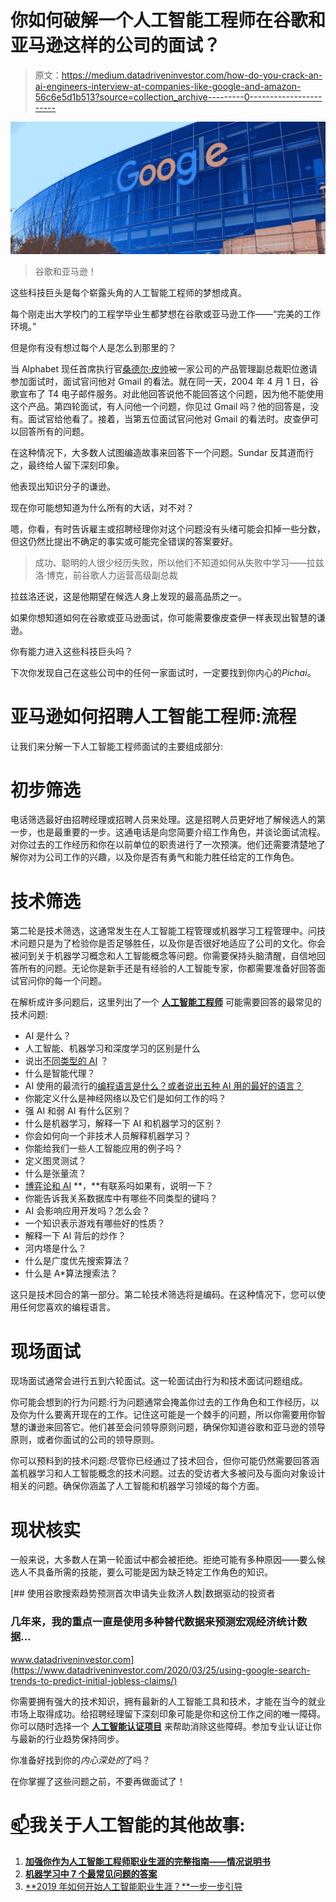 # 你如何破解一个人工智能工程师在谷歌和亚马逊这样的公司的面试？

> 原文：<https://medium.datadriveninvestor.com/how-do-you-crack-an-ai-engineers-interview-at-companies-like-google-and-amazon-56c6e5d1b513?source=collection_archive---------0----------------------->

![](img/8c9fbef451d685801074f3d1cd07cdbd.png)

> 谷歌和亚马逊！

这些科技巨头是每个崭露头角的人工智能工程师的梦想成真。

每个刚走出大学校门的工程学毕业生都梦想在谷歌或亚马逊工作——“完美的工作环境。”

但是你有没有想过每个人是怎么到那里的？

当 Alphabet 现任首席执行官[桑德尔·皮帅](https://en.wikipedia.org/wiki/Sundar_Pichai)被一家公司的产品管理副总裁职位邀请参加面试时，面试官问他对 Gmail 的看法。就在同一天，2004 年 4 月 1 日，谷歌宣布了 T4 电子邮件服务。对此他回答说他不能回答这个问题，因为他不能使用这个产品。第四轮面试，有人问他一个问题，你见过 Gmail 吗？他的回答是，没有。面试官给他看了。接着，当第五位面试官问他对 Gmail 的看法时。皮查伊可以回答所有的问题。

在这种情况下，大多数人试图编造故事来回答下一个问题。Sundar 反其道而行之，最终给人留下深刻印象。

他表现出知识分子的谦逊。

现在你可能想知道为什么所有的大话，对不对？

嗯，你看，有时告诉雇主或招聘经理你对这个问题没有头绪可能会扣掉一些分数，但这仍然比提出不确定的事实或可能完全错误的答案要好。

> 成功、聪明的人很少经历失败，所以他们不知道如何从失败中学习——拉兹洛·博克，前谷歌人力运营高级副总裁

拉兹洛还说，这是他期望在候选人身上发现的最高品质之一。

如果你想知道如何在谷歌或亚马逊面试，你可能需要像皮查伊一样表现出智慧的谦逊。

你有能力进入这些科技巨头吗？

下次你发现自己在这些公司中的任何一家面试时，一定要找到你内心的*Pichai*。

# 亚马逊如何招聘人工智能工程师:流程

让我们来分解一下人工智能工程师面试的主要组成部分:

# 初步筛选

电话筛选最好由招聘经理或招聘人员来处理。这是招聘人员更好地了解候选人的第一步，也是最重要的一步。这通电话是向您简要介绍工作角色，并谈论面试流程。对你过去的工作经历和你在以前单位的职责进行了一次预演。他们还需要清楚地了解你对为公司工作的兴趣，以及你是否有勇气和能力胜任给定的工作角色。

# 技术筛选

第二轮是技术筛选，这通常发生在人工智能工程管理或机器学习工程管理中。问技术问题只是为了检验你是否足够胜任，以及你是否很好地适应了公司的文化。你会被问到关于机器学习概念和人工智能概念等问题。你需要保持头脑清醒，自信地回答所有的问题。无论你是新手还是有经验的人工智能专家，你都需要准备好回答面试官问你的每一个问题。

在解析成许多问题后，这里列出了一个 [**人工智能工程师**](https://medium.com/@albertchristopherr/a-complete-guide-to-strengthen-your-career-as-an-ai-engineer-33e834d1744) 可能需要回答的最常见的技术问题:

*   AI 是什么？
*   人工智能、机器学习和深度学习的区别是什么
*   说出[不同类型的 AI](http://brainstormingbox.org/7-types-of-artificial-intelligence/) ？
*   什么是智能代理？
*   AI 使用的最流行的[编程语言是什么？或者说出五种 AI 用的最好的语言？](https://www.artiba.org/blog/choosing-your-first-programming-language-python-and-ruby)
*   你能定义什么是神经网络以及它们是如何工作的吗？
*   强 AI 和弱 AI 有什么区别？
*   什么是机器学习，解释一下 AI 和机器学习的区别？
*   你会如何向一个非技术人员解释机器学习？
*   你能给我们一些人工智能应用的例子吗？
*   定义图灵测试？
*   什么是张量流？
*   [博弈论和 AI](https://www.artiba.org/blog/ai-and-game-theory-a-primer) **，**有联系吗如果有，说明一下？
*   你能告诉我关系数据库中有哪些不同类型的键吗？
*   AI 会影响应用开发吗？怎么会？
*   一个知识表示游戏有哪些好的性质？
*   解释一下 AI 背后的炒作？
*   河内塔是什么？
*   什么是广度优先搜索算法？
*   什么是 A*算法搜索法？

这只是技术回合的第一部分。第二轮技术筛选将是编码。在这种情况下，您可以使用任何您喜欢的编程语言。

# 现场面试

现场面试通常会进行五到六轮面试。这一轮面试由行为和技术面试问题组成。

你可能会想到的行为问题:行为问题通常会掩盖你过去的工作角色和工作经历，以及你为什么要离开现在的工作。记住这可能是一个棘手的问题，所以你需要用你智慧的谦逊来回答它。他们甚至会问领导原则问题，确保你知道谷歌和亚马逊的领导原则，或者你面试的公司的领导原则。

你可以预料到的技术问题:尽管你已经通过了技术回合，但你可能仍然需要回答涵盖机器学习和人工智能概念的技术问题。过去的受访者大多被问及与面向对象设计相关的问题。确保你涵盖了人工智能和机器学习领域的每个方面。

# 现状核实

一般来说，大多数人在第一轮面试中都会被拒绝。拒绝可能有多种原因——要么候选人不具备所需的技能，要么可能是因为缺乏特定工作角色的知识。

[](https://www.datadriveninvestor.com/2020/03/25/using-google-search-trends-to-predict-initial-jobless-claims/) [## 使用谷歌搜索趋势预测首次申请失业救济人数|数据驱动的投资者

### 几年来，我的重点一直是使用多种替代数据来预测宏观经济统计数据…

www.datadriveninvestor.com](https://www.datadriveninvestor.com/2020/03/25/using-google-search-trends-to-predict-initial-jobless-claims/) 

你需要拥有强大的技术知识，拥有最新的人工智能工具和技术，才能在当今的就业市场上取得成功。给招聘经理留下深刻印象可能是你和这份工作之间的唯一障碍。你可以随时选择一个 [**人工智能认证项目**](https://www.artiba.org/certification/artificial-intelligence-certification) 来帮助消除这些障碍。参加专业认证让你与最新的行业趋势保持同步。

你准备好找到你的*内心深处的*了吗？

在你掌握了这些问题之前，不要再做面试了！

# [📫](https://usejournal.typeform.com/to/P5eS4U?=&utm_source=machine_learnings&utm_medium=blog&utm_content=accepting_post_submission&utm_campaign=team_post&source=post_page---------------------------)我关于人工智能的其他故事:

1.  [**加强你作为人工智能工程师职业生涯的完整指南——情况说明书**](https://medium.com/@albertchristopherr/a-complete-guide-to-strengthen-your-career-as-an-ai-engineer-33e834d1744)
2.  [**机器学习中 7 个最常见问题的答案**](https://medium.com/@albertchristopherr/answers-for-7-most-frequently-asked-questions-in-machine-learning-d1e8abd2c071)
3.  [**2019 年如何开始人工智能职业生涯？**一步一步引导](https://medium.com/@albertchristopherr/how-to-start-a-career-in-artificial-intelligence-in-2019-a-step-by-step-guide-b18ad32d1b1f)